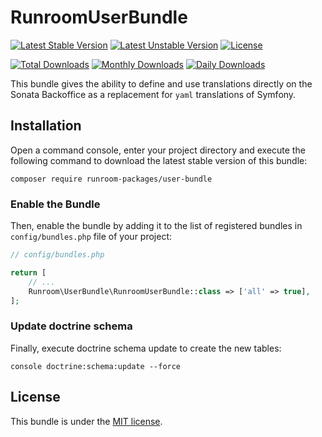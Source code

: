 RunroomUserBundle
========================

[![Latest Stable Version](https://poser.pugx.org/runroom-packages/user-bundle/v/stable)](https://packagist.org/packages/runroom-packages/user-bundle)
[![Latest Unstable Version](https://poser.pugx.org/runroom-packages/user-bundle/v/unstable)](https://packagist.org/packages/runroom-packages/user-bundle)
[![License](https://poser.pugx.org/runroom-packages/user-bundle/license)](https://packagist.org/packages/runroom-packages/user-bundle)

[![Total Downloads](https://poser.pugx.org/runroom-packages/user-bundle/downloads)](https://packagist.org/packages/runroom-packages/user-bundle)
[![Monthly Downloads](https://poser.pugx.org/runroom-packages/user-bundle/d/monthly)](https://packagist.org/packages/runroom-packages/user-bundle)
[![Daily Downloads](https://poser.pugx.org/runroom-packages/user-bundle/d/daily)](https://packagist.org/packages/runroom-packages/user-bundle)

This bundle gives the ability to define and use translations directly on the Sonata Backoffice as a replacement for `yaml` translations of Symfony.

## Installation

Open a command console, enter your project directory and execute the following command to download the latest stable version of this bundle:

```
composer require runroom-packages/user-bundle
```

### Enable the Bundle

Then, enable the bundle by adding it to the list of registered bundles in `config/bundles.php` file of your project:

```php
// config/bundles.php

return [
    // ...
    Runroom\UserBundle\RunroomUserBundle::class => ['all' => true],
];
```

### Update doctrine schema

Finally, execute doctrine schema update to create the new tables:

```
console doctrine:schema:update --force
```

## License

This bundle is under the [MIT license](LICENSE).

